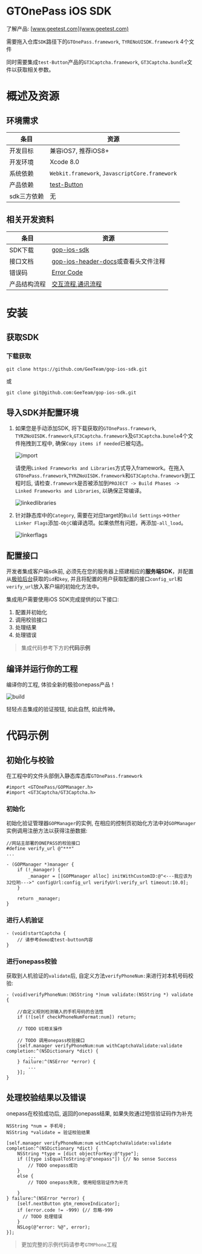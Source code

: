# GTOnePass iOS SDK

了解产品: [www.geetest.com](www.geetest.com)

需要拖入仓库`SDK`路径下的`GTOnePass.framework`, `TYRENoUISDK.framework` 4个文件

同时需要集成`test-Button`产品的`GT3Captcha.framework`, `GT3Captcha.bundle`文件以获取相关参数。

# 概述及资源

## 环境需求

条目	|资源 			
------	|------------	
开发目标|兼容iOS7, 推荐iOS8+		
开发环境|Xcode 8.0	
系统依赖|`Webkit.framework`, `JavascriptCore.framework`
产品依赖|[test-Button](http://docs.geetest.com/install/overview/)
sdk三方依赖|无		

## 相关开发资料

条目|资源|
-------------	|--------------
SDK下载			|[gop-ios-sdk](http://github.com/GeeTeam/gop-ios-sdk)
接口文档		|[gop-ios-header-docs](http://github.com/GeeTeam/gop-ios-sdk/blob/master/SDK/gop-ios-dev-doc.md)或查看头文件注释
错误码			|[Error Code](http://github.com/GeeTeam/gop-ios-sdk/blob/master/SDK/gop-ios-dev-doc.md#errorcode)
产品结构流程  	|[交互流程](http://docs.geetest.com/onepass/overview/#交互流程),[通讯流程](http://docs.geetest.com/onepass/overview/#通讯流程)

# 安装

## 获取SDK

### 下载获取

```
git clone https://github.com/GeeTeam/gop-ios-sdk.git
```
或

```
git clone git@github.com:GeeTeam/gop-ios-sdk.git
```

## 导入SDK并配置环境

1. 如果您是手动添加SDK, 将下载获取的`GTOnePass.framework`, `TYRZNoUISDK.framework`,`GT3Captcha.framework`及`GT3Captcha.bunele`4个文件拖拽到工程中, 确保`Copy items if needed`已被勾选。

	![import](./img/import.png)
	
	请使用`Linked Frameworks and Libraries`方式导入framework。在拖入`GTOnePass.framework`,`TYRZNoUISDK.framework`和`GT3Captcha.framework`到工程时后, 请检查`.framework`是否被添加到`PROJECT -> Build Phases -> Linked Frameworks and Libraries`, 以确保正常编译。
	
	![linkedlibraries](./img/linkedlibraries.png)

2. 针对静态库中的`Category`, 需要在对应target的`Build Settings`->`Other Linker Flags`添加`-ObjC`编译选项。如果依然有问题，再添加`-all_load`。

	![linkerflags](./img/linkerflags.png)

## 配置接口

开发者集成客户端sdk前, 必须先在您的服务器上搭建相应的**服务端SDK**，并配置从[极验后台](https://account.geetest.com/login)获取的`id`和`key`, 并且将配置的用户获取配置的接口`config_url`和`verify_url`放入客户端的初始化方法中。

集成用户需要使用iOS SDK完成提供的以下接口:

1. 配置并初始化
2. 调用校验接口
3. 处理结果
4. 处理错误

>集成代码参考下方的**代码示例**

## 编译并运行你的工程

编译你的工程, 体验全新的极验onepass产品！

![build](./img/build.png)

轻轻点击集成的验证按钮, 如此自然, 如此传神。

# 代码示例

## 初始化与校验

在工程中的文件头部倒入静态库态库`GTOnePass.framework`

```objc
#import <GTOnePass/GOPManager.h>
#import <GT3Captcha/GT3Captcha.h>
```

### 初始化
	
初始化验证管理器`GOPManager`的实例, 在相应的控制页初始化方法中对`GOPManager `实例调用注册方法以获得注册数据:
	
```objc
//网站主部署的ONEPASS的校验接口
#define verify_url @"***"
...
	
- (GOPManager *)manager {
    if (!_manager) {
        _manager = [[GOPManager alloc] initWithCustomID:@"<---我应该为32位哟--->" configUrl:config_url verifyUrl:verify_url timeout:10.0];
    }
    
    return _manager;
}
```

### 进行人机验证

```objc
- (void)startCaptcha {
	// 请参考demo或test-button内容
}
```
	
### 进行onepass校验
	
获取到人机验证的`validate`后, 自定义方法`verifyPhoneNum:`来进行对本机号码校验:
	
```objc
- (void)verifyPhoneNum:(NSString *)num validate:(NSString *) validate {
    
    //自定义规则检测输入的手机号码的合法性
    if (![self checkPhoneNumFormat:num]) return;
    
    // TODO UI相关操作
    
    // TODO 调用onepass校验接口
	[self.manager verifyPhoneNum:num withCaptchaValidate:validate completion:^(NSDictionary *dict) {
        ...
    } failure:^(NSError *error) {
        ...
    }];
}
```

## 处理校验结果以及错误

onepass在校验成功后, 返回的onepass结果, 如果失败通过短信验证码作为补充

```objc
NSString *num = 手机号;
NSString *validate = 验证校验结果

[self.manager verifyPhoneNum:num withCaptchaValidate:validate completion:^(NSDictionary *dict) {
    NSString *type = [dict objectForKey:@"type"];
    if ([type isEqualToString:@"onepass"]) {// No sense Success
        // TODO onepass成功
    }
    else {
        // TODO onepass失败, 使用短信验证作为补充
        
    }
} failure:^(NSError *error) {
    [self.nextButton gtm_removeIndicator];
    if (error.code != -999) {// 忽略-999
      // TODO 处理错误
    }
    NSLog(@"error: %@", error);
}];
```

>更加完整的示例代码请参考`GTMPhone`工程
